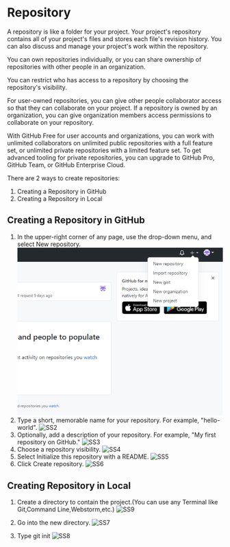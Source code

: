 # Repository

A repository is like a folder for your project. Your project's repository contains all of your project's files and stores each file's revision history. You can also discuss and manage your project's work within the repository.

You can own repositories individually, or you can share ownership of repositories with other people in an organization.

You can restrict who has access to a repository by choosing the repository's visibility.

For user-owned repositories, you can give other people collaborator access so that they can collaborate on your project. If a repository is owned by an organization, you can give organization members access permissions to collaborate on your repository.

With GitHub Free for user accounts and organizations, you can work with unlimited collaborators on unlimited public repositories with a full feature set, or unlimited private repositories with a limited feature set. To get advanced tooling for private repositories, you can upgrade to GitHub Pro, GitHub Team, or GitHub Enterprise Cloud.

There are 2 ways to create repositories:
1. Creating a Repository in GitHub
2. Creating a Repository in Local

## Creating a Repository in GitHub

1. In the upper-right corner of any page, use the  drop-down menu, and select New repository.
![SS1](https://github.com/Sakthi0722/TeamProject1/blob/master/Images/Image1.png)
2. Type a short, memorable name for your repository. For example, "hello-world".
![SS2](https://docs.github.com/assets/images/help/repository/create-repository-name.png)
3. Optionally, add a description of your repository. For example, "My first repository on GitHub."
![SS3](https://docs.github.com/assets/images/help/repository/create-repository-desc.png)
4. Choose a repository visibility.
![SS4](https://docs.github.com/assets/images/help/repository/create-repository-public-private.png)
5. Select Initialize this repository with a README.
![SS5](https://docs.github.com/assets/images/help/repository/initialize-with-readme.png)
6. Click Create repository.
![SS6](https://docs.github.com/assets/images/help/repository/create-repository-button.png)

## Creating Repository in Local

1. Create a directory to contain the project.(You can use any Terminal like Git,Command Line,Webstorm,etc.)
![SS9](https://encrypted-tbn0.gstatic.com/images?q=tbn%3AANd9GcQqd5YDeYtmUxhaHw8HTLyNPjEp2aA7KQ4ibQ&usqp=CAU)
2. Go into the new directory.
![SS7](https://res.cloudinary.com/sitereq-production/image/upload/PostContentImage/565x380/git-browse-to-folder1124201709380012222019025830)

3. Type git init 
![SS8](https://res.cloudinary.com/sitereq-production/image/upload/PostContentImage/565x380/git-init1124201709402012222019025910)
